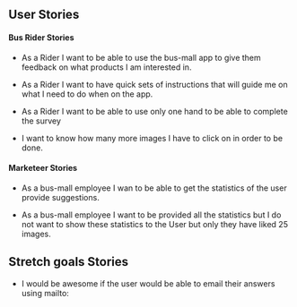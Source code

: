 ## User Stories

#### Bus Rider Stories
* As a Rider I want to be able to use the bus-mall app to give them feedback on what products I am interested in.

* As a Rider I want to have quick sets of instructions that will guide me on what I need to do when on the app.

* As a Rider I want to be able to use only one hand to be able to complete the survey

* I want to know how many more images I have to click on in order to be done.

#### Marketeer Stories

* As a bus-mall employee I wan to be able to get the statistics of the user provide suggestions.

* As a bus-mall employee I want to be provided all the statistics but I do not want to show these statistics to the User but only they have liked 25 images.

## Stretch goals Stories

* I would be awesome if the user would be able to email their answers using mailto:
